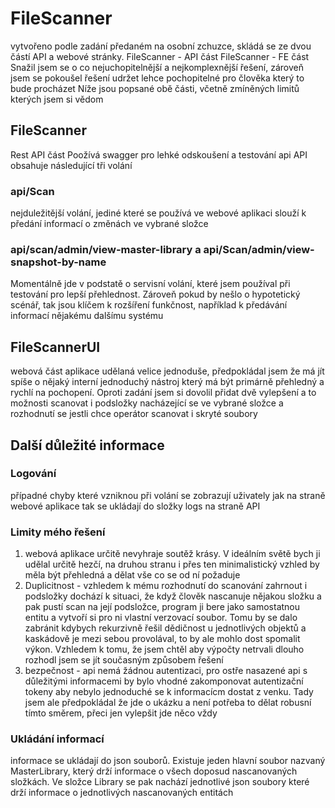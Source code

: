 # FileScanner
vytvořeno podle zadání předaném na osobní zchuzce, skládá se ze dvou částí API a webové stránky. 
FileScanner - API část
FileScanner - FE část
Snažil jsem se o co nejuchopitelnější a nejkomplexnější řešení, zároveň jsem se pokoušel řešení udržet lehce pochopitelné pro člověka který to bude procházet
Níže jsou popsané obě části, včetně zmíněných limitů kterých jsem si vědom

## FileScanner
Rest API část
Poožívá swagger pro lehké odskoušení a testování api
API obsahuje následující tři volání 

### api/Scan
nejduležitější volání, jediné které se používá ve webové aplikaci
slouží k předání informací o změnách ve vybrané složce


### api/scan/admin/view-master-library a api/Scan/admin/view-snapshot-by-name
Momentálně jde v podstatě o servisní volání, které jsem používal při testování pro lepší přehlednost. 
Zároveň pokud by nešlo o hypotetický scénář, tak jsou klíčem k rozšíření funkčnost, například k předávání informací nějakému dalšímu systému


## FileScannerUI
webová část aplikace
udělaná velice jednoduše, předpokládal jsem že má jít spíše o nějaký interní jednoduchý nástroj který má být primárně přehledný a rychlí na pochopení.
Oproti zadání jsem si dovolil přidat dvě vylepšení a to možnosti scanovat i podsložky nacházející se ve vybrané složce a rozhodnutí se jestli chce operátor scanovat i skryté soubory


## Další důležité informace

### Logování
případné chyby které vzniknou při volání se zobrazují uživately jak na straně webové aplikace tak se ukládají do složky logs na straně API

### Limity mého řešení
1. webová aplikace určitě nevyhraje soutěž krásy. V ideálním světě bych ji udělal určitě hezčí, na druhou stranu i přes ten minimalistický vzhled by měla být přehledná a dělat vše co se od ní požaduje
2. Duplicitnost - vzhledem k mému rozhodnutí do scanování zahrnout i podsložky dochází k situaci, že když člověk nascanuje nějakou složku a pak pustí scan na její podsložce, program ji bere jako samostatnou entitu a vytvoří si pro ni vlastní verzovací soubor. Tomu by se dalo zabránit kdybych rekurzivně řešil dědičnost u jednotlivých objektů a kaskádově je mezi sebou provolával, to by ale mohlo dost spomalit výkon. Vzhledem k tomu, že jsem chtěl aby výpočty netrvali dlouho rozhodl jsem se jít současným způsobem řešení
3. bezpečnost - api nemá žádnou autentizaci, pro ostře nasazené api s důležitými informacemi by bylo vhodné zakomponovat autentizační tokeny aby nebylo jednoduché se k informacícm dostat z venku. Tady jsem ale předpokládal že jde o ukázku a není potřeba to dělat robusní tímto směrem, přeci jen vylepšit jde něco vždy

### Ukládání informací
informace se ukládají do json souborů. Existuje jeden hlavní soubor nazvaný MasterLibrary, který drží informace o všech doposud nascanovaných složkách. 
Ve složce Library se pak nachází jednotlivé json soubory které drží informace o jednotlivých nascanovaných entitách

